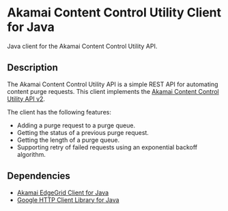 # Akamai Content Control Utility Client for Java

Java client for the Akamai Content Control Utility API.

## Description

The Akamai Content Control Utility API is a simple REST API for automating content purge requests. This client implements the [Akamai Content Control Utility API v2](https://developer.akamai.com/api/purge/ccu-v2/overview.html). 

The client has the following features:

* Adding a purge request to a purge queue.
* Getting the status of a previous purge request.
* Getting the length of a purge queue. 
* Supporting retry of failed requests using an exponential backoff algorithm.

## Dependencies

* [Akamai EdgeGrid Client for Java](https://github.com/akamai/AkamaiOPEN-edgegrid-java)
* [Google HTTP Client Library for Java](https://github.com/google/google-http-java-client)
